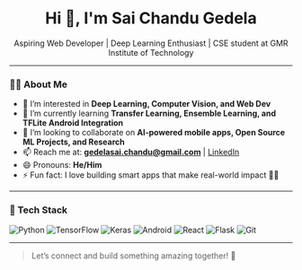 <h1 align="center">Hi 👋, I'm Sai Chandu Gedela</h1>
<p align="center">Aspiring Web Developer | Deep Learning Enthusiast |  CSE student at GMR Institute of Technology</p>

---

### 👨‍💻 About Me
- 👀 I’m interested in **Deep Learning, Computer Vision, and Web Dev**
- 🌱 I’m currently learning **Transfer Learning, Ensemble Learning, and TFLite Android Integration**
- 💞️ I’m looking to collaborate on **AI-powered mobile apps, Open Source ML Projects, and Research**
- 📫 Reach me at: **gedelasai.chandu@gmail.com** | [LinkedIn](https://www.linkedin.com/in/sai-chandu-gedela)
- 😄 Pronouns: **He/Him**
- ⚡ Fun fact: I love building smart apps that make real-world impact 🌾📱

---

### 🔧 Tech Stack
![Python](https://img.shields.io/badge/-Python-3776AB?logo=python&logoColor=white)
![TensorFlow](https://img.shields.io/badge/-TensorFlow-FF6F00?logo=tensorflow&logoColor=white)
![Keras](https://img.shields.io/badge/-Keras-D00000?logo=keras&logoColor=white)
![Android](https://img.shields.io/badge/-Android-3DDC84?logo=android&logoColor=white)
![React](https://img.shields.io/badge/-React-61DAFB?logo=react&logoColor=black)
![Flask](https://img.shields.io/badge/-Flask-000000?logo=flask&logoColor=white)
![Git](https://img.shields.io/badge/-Git-F05032?logo=git&logoColor=white)


---






> Let’s connect and build something amazing together! 🚀
